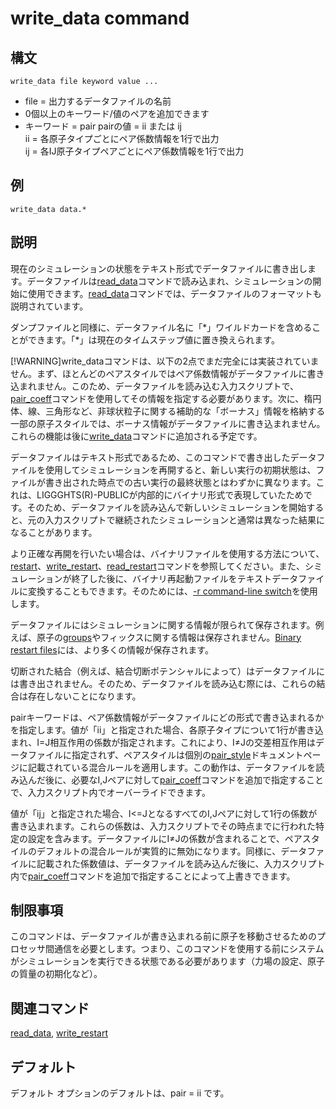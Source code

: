 # write_data command

## 構文
```
write_data file keyword value ...
```
- file = 出力するデータファイルの名前
- 0個以上のキーワード/値のペアを追加できます
- キーワード = pair
pairの値 = ii または ij  
ii = 各原子タイプごとにペア係数情報を1行で出力  
ij = 各IJ原子タイプペアごとにペア係数情報を1行で出力  

## 例
```
write_data data.*
```

## 説明
現在のシミュレーションの状態をテキスト形式でデータファイルに書き出します。データファイルは[read_data]()コマンドで読み込まれ、シミュレーションの開始に使用できます。[read_data]()コマンドでは、データファイルのフォーマットも説明されています。

ダンプファイルと同様に、データファイル名に「\*」ワイルドカードを含めることができます。「\*」は現在のタイムステップ値に置き換えられます。

[!WARNING]write_dataコマンドは、以下の2点でまだ完全には実装されていません。まず、ほとんどのペアスタイルではペア係数情報がデータファイルに書き込まれません。このため、データファイルを読み込む入力スクリプトで、[pair_coeff]()コマンドを使用してその情報を指定する必要があります。次に、楕円体、線、三角形など、非球状粒子に関する補助的な「ボーナス」情報を格納する一部の原子スタイルでは、ボーナス情報がデータファイルに書き込まれません。これらの機能は後に[write_data]()コマンドに追加される予定です。

データファイルはテキスト形式であるため、このコマンドで書き出したデータファイルを使用してシミュレーションを再開すると、新しい実行の初期状態は、ファイルが書き出された時点での古い実行の最終状態とはわずかに異なります。これは、LIGGGHTS(R)-PUBLICが内部的にバイナリ形式で表現していたためです。そのため、データファイルを読み込んで新しいシミュレーションを開始すると、元の入力スクリプトで継続されたシミュレーションと通常は異なった結果になることがあります。

より正確な再開を行いたい場合は、バイナリファイルを使用する方法について、[restart]()、[write_restart]()、[read_restart]()コマンドを参照してください。また、シミュレーションが終了した後に、バイナリ再起動ファイルをテキストデータファイルに変換することもできます。そのためには、[-r command-line switch]()を使用します。

データファイルにはシミュレーションに関する情報が限られて保存されます。例えば、原子の[groups]()やフィックスに関する情報は保存されません。[Binary restart files]()には、より多くの情報が保存されます。

切断された結合（例えば、結合切断ポテンシャルによって）はデータファイルには書き出されません。そのため、データファイルを読み込む際には、これらの結合は存在しないことになります。

pairキーワードは、ペア係数情報がデータファイルにどの形式で書き込まれるかを指定します。値が「ii」と指定された場合、各原子タイプについて1行が書き込まれ、I=J相互作用の係数が指定されます。これにより、I≠Jの交差相互作用はデータファイルに指定されず、ペアスタイルは個別の[pair_style]()ドキュメントページに記載されている混合ルールを適用します。この動作は、データファイルを読み込んだ後に、必要なI,Jペアに対して[pair_coeff]()コマンドを追加で指定することで、入力スクリプト内でオーバーライドできます。

値が「ij」と指定された場合、I<=JとなるすべてのI,Jペアに対して1行の係数が書き込まれます。これらの係数は、入力スクリプトでその時点までに行われた特定の設定を含みます。データファイルにI≠Jの係数が含まれることで、ペアスタイルのデフォルトの混合ルールが実質的に無効になります。同様に、データファイルに記載された係数値は、データファイルを読み込んだ後に、入力スクリプト内で[pair_coeff]()コマンドを追加で指定することによって上書きできます。

## 制限事項
このコマンドは、データファイルが書き込まれる前に原子を移動させるためのプロセッサ間通信を必要とします。つまり、このコマンドを使用する前にシステムがシミュレーションを実行できる状態である必要があります（力場の設定、原子の質量の初期化など）。

## 関連コマンド
[read_data](), [write_restart]()

## デフォルト
デフォルト オプションのデフォルトは、pair = ii です。
